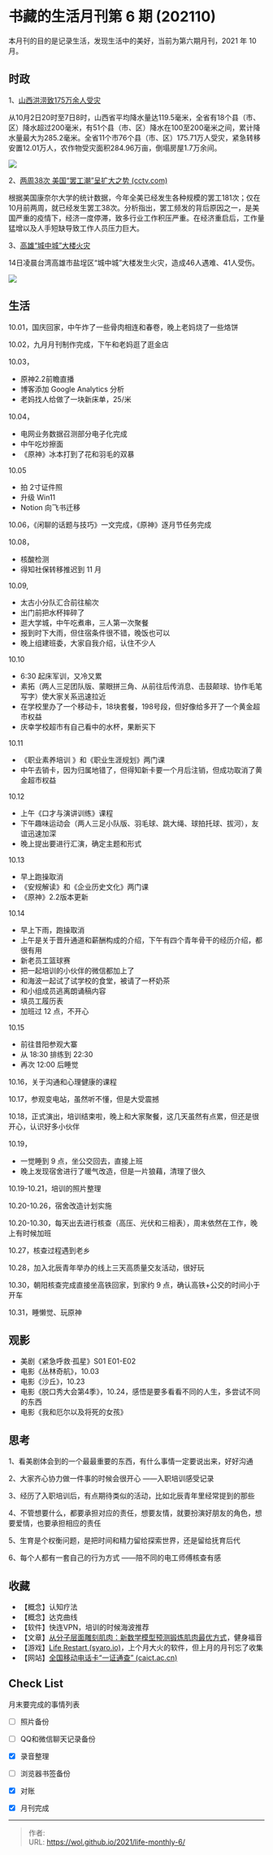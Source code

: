 # 书藏的生活月刊第 6 期 (202110)


本月刊的目的是记录生活，发现生活中的美好，当前为第六期月刊，2021 年 10 月。

<!--more-->

## 时政

1、[山西洪涝致175万余人受灾](http://paper.xinmin.cn/html/xmwb/2021-10-11/7/118992.html)

从10月2日20时至7日8时，山西省平均降水量达119.5毫米，全省有18个县（市、区）降水超过200毫米，有51个县（市、区）降水在100至200毫米之间，累计降水量最大为285.2毫米。全省11个市76个县（市、区）175.71万人受灾，紧急转移安置12.01万人，农作物受灾面积284.96万亩，倒塌房屋1.7万余间。

![](http://sx.news.cn/2021-10/15/1127959060_16342585366751n.png)

2、[两周38次 美国“罢工潮”呈扩大之势 (cctv.com)](https://content-static.cctvnews.cctv.com/snow-book/index.html?item_id=11112226612094647273&t=1634465342873&toc_style_id=feeds_default)

根据美国康奈尔大学的统计数据，今年全美已经发生各种规模的罢工181次；仅在10月前两周，就已经发生罢工38次。分析指出，罢工频发的背后原因之一，是美国严重的疫情下，经济一度停滞，致多行业工作积压严重。在经济重启后，工作量猛增以及人手短缺导致工作人员压力巨大。

3、[高雄“城中城”大楼火灾](https://content-static.cctvnews.cctv.com/snow-book/index.html?item_id=9235714571921373372&t=1634455742813&toc_style_id=feeds_default)

14日凌晨台湾高雄市盐埕区“城中城”大楼发生火灾，造成46人遇难、41人受伤。

![](https://cms-emer-res.cctvnews.cctv.com/image/3003/process/63aacc6342e24abcab4c211f908ea1b4.jpg)

## 生活

10.01，国庆回家，中午炸了一些骨肉相连和春卷，晚上老妈烧了一些烙饼

10.02，九月月刊制作完成，下午和老妈逛了逛金店

10.03，

- 原神2.2前瞻直播
- 博客添加 Google Analytics 分析
- 老妈找人给做了一块新床单，25/米

10.04，

- 电网业务数据召测部分电子化完成
- 中午吃炒擦面
- 《原神》冰本打到了花和羽毛的双暴

10.05

- 拍 2寸证件照
- 升级 Win11
- Notion 向飞书迁移

10.06，《闲聊的话题与技巧》一文完成，《原神》逐月节任务完成

10.08，

- 核酸检测
- 得知社保转移推迟到 11 月

10.09,

- 太古小分队汇合前往榆次
- 出门前把水杯摔碎了
- 逛大学城，中午吃煮串，三人第一次聚餐
- 报到时下大雨，但住宿条件很不错，晚饭也可以
- 晚上组建班委，大家自我介绍，认住不少人

10.10

- 6:30 起床军训，又冷又累
- 素拓（两人三足团队版、蒙眼拼三角、从前往后传消息、击鼓颠球、协作毛笔写字）使大家关系迅速拉近
- 在学校里办了一个移动卡，18块套餐，198号段，但好像给多开了一个黄金超市权益
- 庆幸学校超市有自己看中的水杯，果断买下

10.11

- 《职业素养培训 》和《职业生涯规划》两门课
- 中午去销卡，因为归属地错了，但得知新卡要一个月后注销，但成功取消了黄金超市权益

10.12

- 上午《口才与演讲训练》课程
- 下午趣味运动会（两人三足小队版、羽毛球、跳大绳、球拍托球、拔河），友谊迅速加深
- 晚上提出要进行汇演，确定主题和形式

10.13

- 早上跑操取消
- 《安规解读》和《企业历史文化》两门课
- 《原神》2.2版本更新

10.14

- 早上下雨，跑操取消
- 上午是关于晋升通道和薪酬构成的介绍，下午有四个青年骨干的经历介绍，都很有用
- 新老员工篮球赛
-  把一起培训的小伙伴的微信都加上了
- 和海波一起试了试学校的食堂，被请了一杯奶茶
- 和小组成员逃离朗诵稿内容
- 填员工履历表
- 加班过 12 点，不开心

10.15

- 前往昔阳参观大寨
- 从 18:30 排练到 22:30
- 再次 12:00 后睡觉

10.16，关于沟通和心理健康的课程

10.17，参观变电站，虽然听不懂，但是大受震撼

10.18，正式演出，培训结束啦，晚上和大家聚餐，这几天虽然有点累，但还是很开心，认识好多小伙伴

10.19，

- 一觉睡到 9 点，坐公交回去，直接上班
- 晚上发现宿舍进行了暖气改造，但是一片狼藉，清理了很久

10.19-10.21，培训的照片整理

10.20-10.26，宿舍改造计划实施

10.20-10.30，每天出去进行核查（高压、光伏和三相表），周末依然在工作，晚上有时候加班

10.27，核查过程遇到老乡

10.28，加入北辰青年举办的线上三天高质量交友活动，很好玩

10.30，朝阳核查完成直接坐高铁回家，到家约 9 点，确认高铁+公交的时间小于开车

10.31，睡懒觉、玩原神

## 观影

- 美剧《紧急呼救·孤星》S01 E01-E02
- 电影《丛林奇航》，10.03
- 电影《沙丘》，10.23
- 电影《脱口秀大会第4季》，10.24，感悟是要多看看不同的人生，多尝试不同的东西
- 电影《我和厄尔以及将死的女孩》

## 思考

1、看美剧体会到的一个最最重要的东西，有什么事情一定要说出来，好好沟通

2、大家齐心协力做一件事的时候会很开心  ——入职培训感受记录

3、经历了入职培训后，有点期待类似的活动，比如北辰青年里经常提到的那些

4、不管想要什么，都要承担对应的责任，想要友情，就要扮演好朋友的角色，想要爱情，也要承担相应的责任

5、生育是个权衡问题，是把时间和精力留给探索世界，还是留给抚育后代

6、每个人都有一套自己的行为方式  ——陪不同的电工师傅核查有感

## 收藏

- 【概念】认知疗法
- 【概念】达克曲线
- 【软件】快连VPN，培训的时候海波推荐
- 【文章】[从分子层面雕刻肌肉：新数学模型预测锻炼肌肉最优方式](https://m.ithome.com/html/573805.htm)，健身福音
- 【游戏】[Life Restart (syaro.io)](http://liferestart.syaro.io/view/?continueFlag=156b6d291d2c1c32cb4df525c7818320)，上个月大火的软件，但上月的月刊忘了收集
- 【网站】[全国移动电话卡“一证通查” (caict.ac.cn)](https://getsimnum.caict.ac.cn/m/#/)

## Check List

月末要完成的事情列表

- [ ] 照片备份
- [ ] QQ和微信聊天记录备份
- [x] 录音整理
- [ ] 浏览器书签备份
- [x] 对账
- [x] 月刊完成









---

> 作者:   
> URL: https://wol.github.io/2021/life-monthly-6/  

